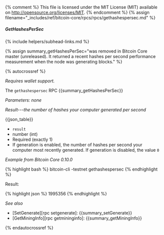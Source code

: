{% comment %}
This file is licensed under the MIT License (MIT) available on
http://opensource.org/licenses/MIT.
{% endcomment %}
{% assign filename="_includes/ref/bitcoin-core/rpcs/rpcs/gethashespersec.md" %}

##### GetHashesPerSec
{% include helpers/subhead-links.md %}

{% assign summary_getHashesPerSec="was removed in Bitcoin Core master (unreleased). It returned a recent hashes per second performance measurement when the node was generating blocks." %}

{% autocrossref %}

*Requires wallet support.*

The `gethashespersec` RPC {{summary_getHashesPerSec}}

*Parameters: none*

*Result---the number of hashes your computer generated per second*

{{json_table}}

* `result`
* number (int)
* Required (exactly 1)
* If generation is enabled, the number of hashes per second your computer most recently generated.  If generation is disabled, the value `0`

*Example from Bitcoin Core 0.10.0*

{% highlight bash %}
bitcoin-cli -testnet gethashespersec
{% endhighlight %}

Result:

{% highlight json %}
1995356
{% endhighlight %}

*See also*

* [SetGenerate][rpc setgenerate]: {{summary_setGenerate}}
* [GetMiningInfo][rpc getmininginfo]: {{summary_getMiningInfo}}

{% endautocrossref %}
